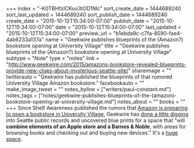 +++
index = "-K0TBHfzlCKoo3tOD1Mc"
sort_create_date = 1444689240
sort_last_updated = 1444689240
sort_publish_date = 1444689240
create_date = "2015-10-12T15:34:00-07:00"
publish_date = "2015-10-12T15:34:00-07:00"
date = "2015-10-12T15:34:00-07:00"
last_updated = "2015-10-12T15:34:00-07:00"
preview_url = "b1ebda9c-c7fa-8590-fae4-4ab6233a137a"
name = "Geekwire publishes blueprints of the (Amazon?) bookstore opening at University Village"
title = "Geekwire publishes blueprints of the (Amazon?) bookstore opening at University Village"
subtype = "Note"
type = "notes"
link = "http://www.geekwire.com/2015/amazons-bookstore-revealed-blueprints-provide-new-clues-about-mysterious-seattle-site/"
shareimage = ""
twitterauto = "Geekwire has published the blueprints of that rumored University Village Amazon bookstore."
facebookauto = ""
make_image_tweet = ""
notes_byline = ["writers/paul-constant.md"]
notes_tags = ["notes/geekwire-publishes-blueprints-of-the-(amazon)-bookstore-opening-at-university-village.md"]
notes_about = ""
books = ""
+++
Since Shelf Awareness published the rumors that [Amazon is preparing to open a bookstore in University Village](http://seattlereviewofbooks.com/notes/2015/10/08/amazon-to-open-bookstore-in-university-village/), Geekwire has [done a little digging](http://www.geekwire.com/2015/amazons-bookstore-revealed-blueprints-provide-new-clues-about-mysterious-seattle-site/) into Seattle public records and uncovered blue prints for a space that "will **combine elements of an Apple store and a Barnes & Noble**, with areas for browsing books and checking out and buying new devices." It's a [huge space](http://www.geekwire.com/2015/amazons-bookstore-revealed-blueprints-provide-new-clues-about-mysterious-seattle-site/). 